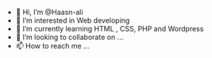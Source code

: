 - 👋 Hi, I’m @Haasn-ali
- 👀 I’m interested in Web developing
- 🌱 I’m currently learning HTML ,   CSS, PHP and Wordpress
- 💞️ I’m looking to collaborate on ...
- 📫 How to reach me ...

<!---
Haasn-ali/Haasn-ali is a ✨ special ✨ repository because its `README.md` (this file) appears on your GitHub profile.
You can click the Preview link to take a look at your changes.
--->
